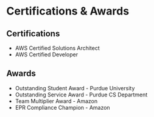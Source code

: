# Certifications & Awards

## Certifications
- AWS Certified Solutions Architect
- AWS Certified Developer

## Awards
- Outstanding Student Award - Purdue University
- Outstanding Service Award - Purdue CS Department
- Team Multiplier Award - Amazon
- EPR Compliance Champion - Amazon
